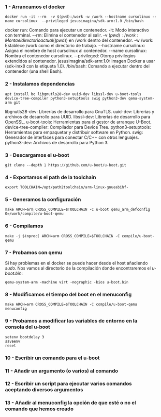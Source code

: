 ### 1 - Arrancamos el docker

	docker run -it --rm  -v $(pwd):/work -w /work --hostname cursolinux --name cursolinux  --privileged jesusimagina/sdk-arm:1.0 /bin/bash


docker run: Comando para ejecutar un contenedor.
-it: Modo interactivo con terminal.
--rm: Elimina el contenedor al salir.
-v $(pwd):/work: Monta el directorio actual ($(pwd)) en /work dentro del contenedor.
-w /work: Establece /work como el directorio de trabajo.
--hostname cursolinux: Asigna el nombre de host cursolinux al contenedor.
--name cursolinux: Nombra el contenedor cursolinux.
--privileged: Otorga privilegios extendidos al contenedor.
jesusimagina/sdk-arm:1.0: Imagen Docker a usar (sdk-imx8 con la etiqueta 1.0).
/bin/bash: Comando a ejecutar dentro del contenedor (una shell Bash).


### 2 - Instalamos dependencias

	apt install bc libgnutls28-dev uuid-dev libssl-dev u-boot-tools device-tree-compiler python3-setuptools swig python3-dev qemu-system-arm git

libgnutls28-dev: Librerías de desarrollo para GnuTLS.
uuid-dev: Librerías y archivos de desarrollo para UUID.
libssl-dev: Librerías de desarrollo para OpenSSL.
u-boot-tools: Herramientas para el gestor de arranque U-Boot.
device-tree-compiler: Compilador para Device Tree.
python3-setuptools: Herramientas para empaquetar y distribuir software en Python.
swig: Generador de interfaces para conectar C/C++ con otros lenguajes.
python3-dev: Archivos de desarrollo para Python 3.

### 3 - Descargamos el u-boot

	git clone --depth 1 https://github.com/u-boot/u-boot.git

### 4 - Exportamos el path de la toolchain

	export TOOLCHAIN=/opt/path2toolchain/arm-linux-gnueabihf-

### 5 - Generamos la configuración

	make ARCH=arm CROSS_COMPILE=$TOOLCHAIN -C u-boot qemu_arm_defconfig O=/work/compile/u-boot-qemu

### 6 - Compilamos

	make -j $(nproc) ARCH=arm CROSS_COMPILE=$TOOLCHAIN -C compile/u-boot-qemu

### 7 - Probamos con qemu

Si hay problemas en el docker se puede hacer desde el host añadiendo *sudo*.
Nos vamos al directorio de la compilación donde encontraremos el *u-boot.bin*:

	qemu-system-arm -machine virt -nographic -bios u-boot.bin

### 8 - Modificamos el tiempo del boot en el menuconfig

	make ARCH=arm CROSS_COMPILE=$TOOLCHAIN -C compile/u-boot-qemu menuconfig

### 9 - Probamos a modificar las variables de entorno en la consola del u-boot

	setenv bootdelay 3
	saveenv
	reset

### 10 - Escribir un comando para el u-boot

### 11 - Añadir un argumento (o varios) al comando

### 12 - Escribir un script para ejecutar varios comandos aceptando diversos argumentos

### 13 - Añadir al menuconfig la opción de que esté o no el comando que hemos creado
